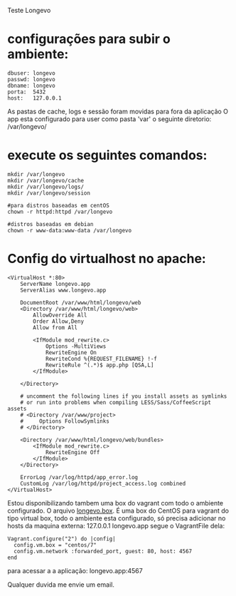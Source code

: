 Teste Longevo

# configurações para subir o ambiente:
```
dbuser: longevo
passwd: longevo
dbname: longevo
porta:  5432
host:   127.0.0.1
```

As pastas de cache, logs e sessão foram movidas para fora da aplicação
O app esta configurado para user como pasta 'var' o seguinte diretorio:
/var/longevo/

# execute os seguintes comandos:
```
mkdir /var/longevo
mkdir /var/longevo/cache
mkdir /var/longevo/logs/
mkdir /var/longevo/session

#para distros baseadas em centOS
chown -r httpd:httpd /var/longevo

#distros baseadas em debian
chown -r www-data:www-data /var/longevo
```

# Config do virtualhost no apache:
```
<VirtualHost *:80>
    ServerName longevo.app
    ServerAlias www.longevo.app

    DocumentRoot /var/www/html/longevo/web
    <Directory /var/www/html/longevo/web>
        AllowOverride All
        Order Allow,Deny
        Allow from All

        <IfModule mod_rewrite.c>
            Options -MultiViews
            RewriteEngine On
            RewriteCond %{REQUEST_FILENAME} !-f
            RewriteRule ^(.*)$ app.php [QSA,L]
        </IfModule>

    </Directory>

    # uncomment the following lines if you install assets as symlinks
    # or run into problems when compiling LESS/Sass/CoffeeScript assets
    # <Directory /var/www/project>
    #     Options FollowSymlinks
    # </Directory>

    <Directory /var/www/html/longevo/web/bundles>
        <IfModule mod_rewrite.c>
            RewriteEngine Off
        </IfModule>
    </Directory>

    ErrorLog /var/log/httpd/app_error.log
    CustomLog /var/log/httpd/project_access.log combined
</VirtualHost>
```

Estou disponibilizando tambem uma box do vagrant com todo o ambiente configurado. O arquivo [longevo.box](https://drive.google.com/file/d/0B9wgAoJqgzGeQnFSOVlGWk1SN3c/view?usp=sharing).
É uma box do CentOS para vagrant do tipo virtual box, todo o ambiente esta configurado, só precisa adicionar no hosts da maquina externa:
127.0.0.1 longevo.app
segue o VagrantFile dela:
```
Vagrant.configure("2") do |config|
  config.vm.box = "centos/7"
  config.vm.network :forwarded_port, guest: 80, host: 4567
end
```
para acessar a a aplicação: longevo.app:4567

Qualquer duvida me envie um email.
